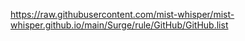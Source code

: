 https://raw.githubusercontent.com/mist-whisper/mist-whisper.github.io/main/Surge/rule/GitHub/GitHub.list
